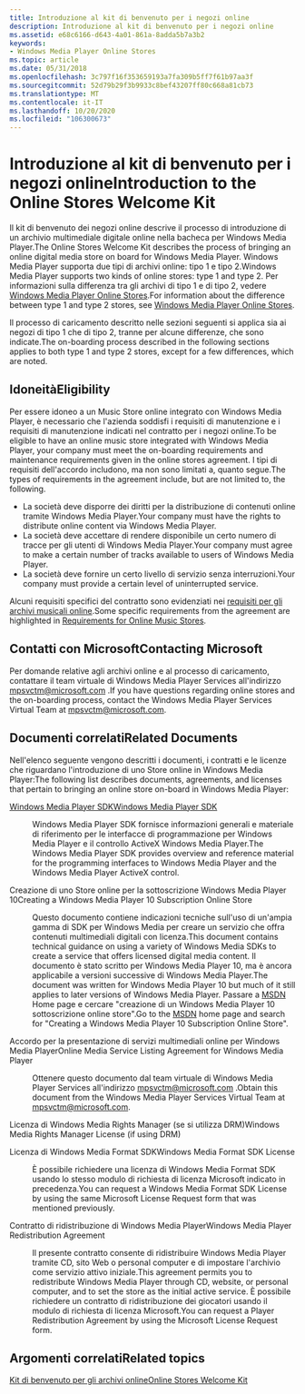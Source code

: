 ```yaml
---
title: Introduzione al kit di benvenuto per i negozi online
description: Introduzione al kit di benvenuto per i negozi online
ms.assetid: e68c6166-d643-4a01-861a-8adda5b7a3b2
keywords:
- Windows Media Player Online Stores
ms.topic: article
ms.date: 05/31/2018
ms.openlocfilehash: 3c797f16f353659193a7fa309b5ff7f61b97aa3f
ms.sourcegitcommit: 52d79b29f3b9933c8bef43207ff80c668a81cb73
ms.translationtype: MT
ms.contentlocale: it-IT
ms.lasthandoff: 10/20/2020
ms.locfileid: "106300673"
---
```

# <a name="introduction-to-the-online-stores-welcome-kit"></a><span data-ttu-id="3b4f2-104">Introduzione al kit di benvenuto per i negozi online</span><span class="sxs-lookup"><span data-stu-id="3b4f2-104">Introduction to the Online Stores Welcome Kit</span></span>

<span data-ttu-id="3b4f2-105">Il kit di benvenuto dei negozi online descrive il processo di introduzione di un archivio multimediale digitale online nella bacheca per Windows Media Player.</span><span class="sxs-lookup"><span data-stu-id="3b4f2-105">The Online Stores Welcome Kit describes the process of bringing an online digital media store on board for Windows Media Player.</span></span> <span data-ttu-id="3b4f2-106">Windows Media Player supporta due tipi di archivi online: tipo 1 e tipo 2.</span><span class="sxs-lookup"><span data-stu-id="3b4f2-106">Windows Media Player supports two kinds of online stores: type 1 and type 2.</span></span> <span data-ttu-id="3b4f2-107">Per informazioni sulla differenza tra gli archivi di tipo 1 e di tipo 2, vedere [Windows Media Player Online Stores](windows-media-player-online-stores.md).</span><span class="sxs-lookup"><span data-stu-id="3b4f2-107">For information about the difference between type 1 and type 2 stores, see [Windows Media Player Online Stores](windows-media-player-online-stores.md).</span></span>

<span data-ttu-id="3b4f2-108">Il processo di caricamento descritto nelle sezioni seguenti si applica sia ai negozi di tipo 1 che di tipo 2, tranne per alcune differenze, che sono indicate.</span><span class="sxs-lookup"><span data-stu-id="3b4f2-108">The on-boarding process described in the following sections applies to both type 1 and type 2 stores, except for a few differences, which are noted.</span></span>

## <a name="eligibility"></a><span data-ttu-id="3b4f2-109">Idoneità</span><span class="sxs-lookup"><span data-stu-id="3b4f2-109">Eligibility</span></span>

<span data-ttu-id="3b4f2-110">Per essere idoneo a un Music Store online integrato con Windows Media Player, è necessario che l'azienda soddisfi i requisiti di manutenzione e i requisiti di manutenzione indicati nel contratto per i negozi online.</span><span class="sxs-lookup"><span data-stu-id="3b4f2-110">To be eligible to have an online music store integrated with Windows Media Player, your company must meet the on-boarding requirements and maintenance requirements given in the online stores agreement.</span></span> <span data-ttu-id="3b4f2-111">I tipi di requisiti dell'accordo includono, ma non sono limitati a, quanto segue.</span><span class="sxs-lookup"><span data-stu-id="3b4f2-111">The types of requirements in the agreement include, but are not limited to, the following.</span></span>

-   <span data-ttu-id="3b4f2-112">La società deve disporre dei diritti per la distribuzione di contenuti online tramite Windows Media Player.</span><span class="sxs-lookup"><span data-stu-id="3b4f2-112">Your company must have the rights to distribute online content via Windows Media Player.</span></span>
-   <span data-ttu-id="3b4f2-113">La società deve accettare di rendere disponibile un certo numero di tracce per gli utenti di Windows Media Player.</span><span class="sxs-lookup"><span data-stu-id="3b4f2-113">Your company must agree to make a certain number of tracks available to users of Windows Media Player.</span></span>
-   <span data-ttu-id="3b4f2-114">La società deve fornire un certo livello di servizio senza interruzioni.</span><span class="sxs-lookup"><span data-stu-id="3b4f2-114">Your company must provide a certain level of uninterrupted service.</span></span>

<span data-ttu-id="3b4f2-115">Alcuni requisiti specifici del contratto sono evidenziati nei [requisiti per gli archivi musicali online](requirements-for-online-music-stores.md).</span><span class="sxs-lookup"><span data-stu-id="3b4f2-115">Some specific requirements from the agreement are highlighted in [Requirements for Online Music Stores](requirements-for-online-music-stores.md).</span></span>

## <a name="contacting-microsoft"></a><span data-ttu-id="3b4f2-116">Contatti con Microsoft</span><span class="sxs-lookup"><span data-stu-id="3b4f2-116">Contacting Microsoft</span></span>

<span data-ttu-id="3b4f2-117">Per domande relative agli archivi online e al processo di caricamento, contattare il team virtuale di Windows Media Player Services all'indirizzo mpsvctm@microsoft.com .</span><span class="sxs-lookup"><span data-stu-id="3b4f2-117">If you have questions regarding online stores and the on-boarding process, contact the Windows Media Player Services Virtual Team at mpsvctm@microsoft.com.</span></span>

## <a name="related-documents"></a><span data-ttu-id="3b4f2-118">Documenti correlati</span><span class="sxs-lookup"><span data-stu-id="3b4f2-118">Related Documents</span></span>

<span data-ttu-id="3b4f2-119">Nell'elenco seguente vengono descritti i documenti, i contratti e le licenze che riguardano l'introduzione di uno Store online in Windows Media Player:</span><span class="sxs-lookup"><span data-stu-id="3b4f2-119">The following list describes documents, agreements, and licenses that pertain to bringing an online store on-board in Windows Media Player:</span></span>

<dl> <dt>

[<span data-ttu-id="3b4f2-120">Windows Media Player SDK</span><span class="sxs-lookup"><span data-stu-id="3b4f2-120">Windows Media Player SDK</span></span>](windows-media-player-sdk.md)
</dt> <dd>

<span data-ttu-id="3b4f2-121">Windows Media Player SDK fornisce informazioni generali e materiale di riferimento per le interfacce di programmazione per Windows Media Player e il controllo ActiveX Windows Media Player.</span><span class="sxs-lookup"><span data-stu-id="3b4f2-121">The Windows Media Player SDK provides overview and reference material for the programming interfaces to Windows Media Player and the Windows Media Player ActiveX control.</span></span>

</dd> <dt>

<span data-ttu-id="3b4f2-122"><span id="Creating_a_Windows_Media_Player_10_Subscription_Online_Store"></span><span id="creating_a_windows_media_player_10_subscription_online_store"></span><span id="CREATING_A_WINDOWS_MEDIA_PLAYER_10_SUBSCRIPTION_ONLINE_STORE"></span>Creazione di uno Store online per la sottoscrizione Windows Media Player 10</span><span class="sxs-lookup"><span data-stu-id="3b4f2-122"><span id="Creating_a_Windows_Media_Player_10_Subscription_Online_Store"></span><span id="creating_a_windows_media_player_10_subscription_online_store"></span><span id="CREATING_A_WINDOWS_MEDIA_PLAYER_10_SUBSCRIPTION_ONLINE_STORE"></span>Creating a Windows Media Player 10 Subscription Online Store</span></span>
</dt> <dd>

<span data-ttu-id="3b4f2-123">Questo documento contiene indicazioni tecniche sull'uso di un'ampia gamma di SDK per Windows Media per creare un servizio che offra contenuti multimediali digitali con licenza.</span><span class="sxs-lookup"><span data-stu-id="3b4f2-123">This document contains technical guidance on using a variety of Windows Media SDKs to create a service that offers licensed digital media content.</span></span> <span data-ttu-id="3b4f2-124">Il documento è stato scritto per Windows Media Player 10, ma è ancora applicabile a versioni successive di Windows Media Player.</span><span class="sxs-lookup"><span data-stu-id="3b4f2-124">The document was written for Windows Media Player 10 but much of it still applies to later versions of Windows Media Player.</span></span> <span data-ttu-id="3b4f2-125">Passare a [MSDN](https://msdn.microsoft.com/) Home page e cercare "creazione di un Windows Media Player 10 sottoscrizione online store".</span><span class="sxs-lookup"><span data-stu-id="3b4f2-125">Go to the [MSDN](https://msdn.microsoft.com/) home page and search for "Creating a Windows Media Player 10 Subscription Online Store".</span></span>

</dd> <dt>

<span data-ttu-id="3b4f2-126"><span id="Online_Media_Service_Listing_Agreement_for_Windows_Media_Player"></span><span id="online_media_service_listing_agreement_for_windows_media_player"></span><span id="ONLINE_MEDIA_SERVICE_LISTING_AGREEMENT_FOR_WINDOWS_MEDIA_PLAYER"></span>Accordo per la presentazione di servizi multimediali online per Windows Media Player</span><span class="sxs-lookup"><span data-stu-id="3b4f2-126"><span id="Online_Media_Service_Listing_Agreement_for_Windows_Media_Player"></span><span id="online_media_service_listing_agreement_for_windows_media_player"></span><span id="ONLINE_MEDIA_SERVICE_LISTING_AGREEMENT_FOR_WINDOWS_MEDIA_PLAYER"></span>Online Media Service Listing Agreement for Windows Media Player</span></span>
</dt> <dd>

<span data-ttu-id="3b4f2-127">Ottenere questo documento dal team virtuale di Windows Media Player Services all'indirizzo mpsvctm@microsoft.com .</span><span class="sxs-lookup"><span data-stu-id="3b4f2-127">Obtain this document from the Windows Media Player Services Virtual Team at mpsvctm@microsoft.com.</span></span>

</dd> <dt>

<span data-ttu-id="3b4f2-128"><span id="Windows_Media_Rights_Manager_License__if_using_DRM_"></span><span id="windows_media_rights_manager_license__if_using_drm_"></span><span id="WINDOWS_MEDIA_RIGHTS_MANAGER_LICENSE__IF_USING_DRM_"></span>Licenza di Windows Media Rights Manager (se si utilizza DRM)</span><span class="sxs-lookup"><span data-stu-id="3b4f2-128"><span id="Windows_Media_Rights_Manager_License__if_using_DRM_"></span><span id="windows_media_rights_manager_license__if_using_drm_"></span><span id="WINDOWS_MEDIA_RIGHTS_MANAGER_LICENSE__IF_USING_DRM_"></span>Windows Media Rights Manager License (if using DRM)</span></span>
</dt>  <dt>

<span data-ttu-id="3b4f2-129"><span id="Windows_Media_Format_SDK_License"></span><span id="windows_media_format_sdk_license"></span><span id="WINDOWS_MEDIA_FORMAT_SDK_LICENSE"></span>Licenza di Windows Media Format SDK</span><span class="sxs-lookup"><span data-stu-id="3b4f2-129"><span id="Windows_Media_Format_SDK_License"></span><span id="windows_media_format_sdk_license"></span><span id="WINDOWS_MEDIA_FORMAT_SDK_LICENSE"></span>Windows Media Format SDK License</span></span>
</dt> <dd>

<span data-ttu-id="3b4f2-130">È possibile richiedere una licenza di Windows Media Format SDK usando lo stesso modulo di richiesta di licenza Microsoft indicato in precedenza.</span><span class="sxs-lookup"><span data-stu-id="3b4f2-130">You can request a Windows Media Format SDK License by using the same Microsoft License Request form that was mentioned previously.</span></span>

</dd> <dt>

<span data-ttu-id="3b4f2-131"><span id="Windows_Media_Player_Redistribution_Agreement"></span><span id="windows_media_player_redistribution_agreement"></span><span id="WINDOWS_MEDIA_PLAYER_REDISTRIBUTION_AGREEMENT"></span>Contratto di ridistribuzione di Windows Media Player</span><span class="sxs-lookup"><span data-stu-id="3b4f2-131"><span id="Windows_Media_Player_Redistribution_Agreement"></span><span id="windows_media_player_redistribution_agreement"></span><span id="WINDOWS_MEDIA_PLAYER_REDISTRIBUTION_AGREEMENT"></span>Windows Media Player Redistribution Agreement</span></span>
</dt> <dd>

<span data-ttu-id="3b4f2-132">Il presente contratto consente di ridistribuire Windows Media Player tramite CD, sito Web o personal computer e di impostare l'archivio come servizio attivo iniziale.</span><span class="sxs-lookup"><span data-stu-id="3b4f2-132">This agreement permits you to redistribute Windows Media Player through CD, website, or personal computer, and to set the store as the initial active service.</span></span> <span data-ttu-id="3b4f2-133">È possibile richiedere un contratto di ridistribuzione dei giocatori usando il modulo di richiesta di licenza Microsoft.</span><span class="sxs-lookup"><span data-stu-id="3b4f2-133">You can request a Player Redistribution Agreement by using the Microsoft License Request form.</span></span>

</dd> </dl>

## <a name="related-topics"></a><span data-ttu-id="3b4f2-134">Argomenti correlati</span><span class="sxs-lookup"><span data-stu-id="3b4f2-134">Related topics</span></span>

<dl> <dt>

[<span data-ttu-id="3b4f2-135">Kit di benvenuto per gli archivi online</span><span class="sxs-lookup"><span data-stu-id="3b4f2-135">Online Stores Welcome Kit</span></span>](online-stores-welcome-kit.md)
</dt> </dl>

 

 




